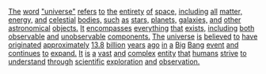 [The](./the.md) [word](./word.md) ["universe"](./universe.md) [refers](./refers.md) [to](./to.md) [the](./the.md) [entirety](./entirety.md) [of](./of.md) [space,](./space.md) [including](./including.md) [all](./all.md) [matter,](./matter.md) [energy,](./energy.md) [and](./and.md) [celestial](./celestial.md) [bodies,](./bodies.md) [such](./such.md) [as](./as.md) [stars,](./stars.md) [planets,](./planets.md) [galaxies,](./galaxies.md) [and](./and.md) [other](./other.md) [astronomical](./astronomical.md) [objects.](./objects.md) [It](./it.md) [encompasses](./encompasses.md) [everything](./everything.md) [that](./that.md) [exists,](./exists.md) [including](./including.md) [both](./both.md) [observable](./observable.md) [and](./and.md) [unobservable](./unobservable.md) [components.](./components.md) [The](./the.md) [universe](./universe.md) [is](./is.md) [believed](./believed.md) [to](./to.md) [have](./have.md) [originated](./originated.md) [approximately](./approximately.md) [13.8](./138.md) [billion](./billion.md) [years](./years.md) [ago](./ago.md) [in](./in.md) [a](./a.md) [Big](./big.md) [Bang](./bang.md) [event](./event.md) [and](./and.md) [continues](./continues.md) [to](./to.md) [expand.](./expand.md) [It](./it.md) [is](./is.md) [a](./a.md) [vast](./vast.md) [and](./and.md) [complex](./complex.md) [entity](./entity.md) [that](./that.md) [humans](./humans.md) [strive](./strive.md) [to](./to.md) [understand](./understand.md) [through](./through.md) [scientific](./scientific.md) [exploration](./exploration.md) [and](./and.md) [observation.](./observation.md)